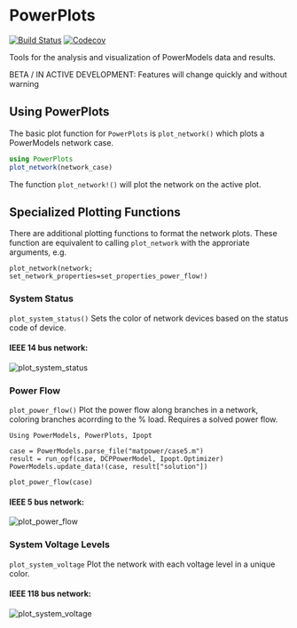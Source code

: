 # PowerPlots

[![Build Status](https://travis-ci.com/noahrhodes/PowerPlots.jl.svg?branch=master)](https://travis-ci.com/noahrhodes/PowerPlots.jl)
[![Codecov](https://codecov.io/gh/noahrhodes/PowerPlots.jl/branch/master/graph/badge.svg)](https://codecov.io/gh/noahrhodes/PowerPlots.jl)

Tools for the analysis and visualization of PowerModels data and results.

BETA / IN ACTIVE DEVELOPMENT: Features will change quickly and without warning


## Using PowerPlots

The basic plot function for `PowerPlots` is `plot_network()` which plots a  PowerModels network case.

```julia
using PowerPlots
plot_network(network_case)
```

The function `plot_network!()` will plot the network on the active plot.

## Specialized Plotting Functions

There are additional plotting functions to format the network plots. These function are equivalent to calling `plot_network` with the approriate arguments, e.g.
```
plot_network(network; set_network_properties=set_properties_power_flow!)
```

### System Status
`plot_system_status()`
Sets the color of network devices based on the status code of device.

#### IEEE 14 bus network:
![plot_system_status](https://github.com/noahrhodes/PowerPlots.jl/blob/Documentation/example_plots/network_status.png)


### Power Flow
`plot_power_flow()`
Plot the power flow along branches in a network, coloring branches acorrding to the % load. Requires a solved power flow.
```
Using PowerModels, PowerPlots, Ipopt

case = PowerModels.parse_file("matpower/case5.m")
result = run_opf(case, DCPPowerModel, Ipopt.Optimizer)
PowerModels.update_data!(case, result["solution"])

plot_power_flow(case)
```

#### IEEE 5 bus network:
![plot_power_flow](https://github.com/noahrhodes/PowerPlots.jl/blob/Documentation/example_plots/power_flow.png)

### System Voltage Levels
`plot_system_voltage`
Plot the network with each voltage level in a unique color.

#### IEEE 118 bus network:
![plot_system_voltage](https://github.com/noahrhodes/PowerPlots.jl/blob/Documentation/example_plots/system_voltage.png)
